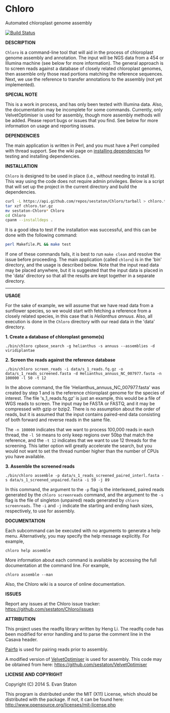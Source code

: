 Chloro
======

Automated chloroplast genome assembly

[![Build Status](https://travis-ci.org/sestaton/Chloro.svg?branch=master)](https://travis-ci.org/sestaton/Chloro)

**DESCRIPTION**

`Chloro` is a command-line tool that will aid in the process of chloroplast genome assembly and annotation. The input will be NGS data from a 454 or Illumina machine (see below for more information). The general approach is to screen reads against a database of closely related chloroplast genomes, then assemble only those read portions matching the reference sequences. Next, we use the reference to transfer annotations to the assembly (not yet implemented).

**SPECIAL NOTE**

This is a work in process, and has only been tested with Illumina data. Also, the documentation may be incomplete for some commands. Currently, only VelvetOptimiser is used for assembly, though more assembly methods will be added. Please report bugs or issues that you find. See below for more information on usage and reporting issues.

**DEPENDENCIES**

The main application is written in Perl, and you must have a Perl compiled with thread support. See the wiki page on [installing dependencies](https://github.com/sestaton/Chloro/wiki/Installing-dependencies) for testing and installing dependencies.

**INSTALLATION**

`Chloro` is designed to be used in place (i.e., without needing to install it). This way using the code does not require admin privileges. Below is a script that will set up the project in the current directory and build the dependencies. 

```bash
curl -L https://api.github.com/repos/sestaton/Chloro/tarball > chloro.tar.gz
tar xzf chloro.tar.gz
mv sestaton-Chloro* Chloro
cd Chloro
cpanm --installdeps .
```

It is a good idea to test if the installation was successful, and this can be done with the following command:

```bash
perl Makefile.PL && make test
```

If one of these commands fails, it is best to run `make clean` and resolve the issue before proceeding. The main application (called `chloro`) is in the 'bin' directory, and the usage is described below. Note that the input read data may be placed anywhere, but it is suggested that the input data is placed in the 'data' directory so that all the results are kept together in a separate directory. 
 
------------------------------------------------------------------------------------------------------------------------------------

**USAGE**

For the sake of example, we will assume that we have read data from a sunflower species, so we would start with fetching a reference from a closely related species, in this case that is *Helianthus annuus*. Also, all execution is done in the `Chloro` directory with our read data in the 'data' directory.

**1. Create a database of chloroplast genome(s)**

    ./bin/chloro cpbase_search -g helianthus -s annuus --assemblies -d viridiplantae

**2. Screen the reads against the reference database**

    ./bin/chloro screen_reads -i data/s_1_reads.fq.gz -o data/s_1_reads_screened.fasta -d Helianthus_annuus_NC_007977.fasta -n 100000 -l 50 -t 12

In the above command, the file 'Helianthus_annuus_NC_007977.fasta' was created by step 1 and is the reference chloroplast genome for the species of interest. The file 's_1_reads.fq.gz' is just an example, this would be a file of WGS reads to screen. The input may be FASTA or FASTQ, and it may be compressed with gzip or bzip2. There is no assumption about the order of reads, but it is assumed that the input contains paired-end data consisting of both forward and reverse reads in the same file.

The `-n 100000` indicates that we want to process 100,000 reads in each thread, the `-l 50` means to only keep regions over 50bp that match the reference, and the `-t 12` indicates that we want to use 12 threads for the screening. This latter option will greatly accelerate the search, but you would not want to set the thread number higher than the number of CPUs you have available.

**3. Assemble the screened reads**

    ./bin/chloro assemble -p data/s_1_reads_screened_paired_interl.fasta -s data/s_1_screened_unpaired.fasta -i 59 -j 89

In this command, the argument to the `-p` flag is the interleaved, paired reads generated by the `chloro screenreads` command, and the argument to the `-s` flag is the file of singleton (unpaired) reads generated by `chloro screenreads`. The `-i` and `-j` indicate the starting and ending hash sizes, respectively, to use for assembly.

**DOCUMENTATION**

Each subcommand can be executed with no arguments to generate a help menu. Alternatively, you may specify the help message explicitly. For example,

    chloro help assemble

More information about each command is available by accessing the full documentation at the command line. For example,

    chloro assemble --man

Also, the Chloro wiki is a source of online documentation.

**ISSUES**

Report any issues at the Chloro issue tracker: https://github.com/sestaton/Chloro/issues

**ATTRIBUTION**

This project uses the readfq library written by Heng Li. The readfq code has been modified for error handling and to parse the comment line in the Casava header.

[Pairfq](https://github.com/sestaton/Pairfq) is used for pairing reads prior to assembly.

A modified version of [VelvetOptimiser](https://github.com/Victorian-Bioinformatics-Consortium/VelvetOptimiser) is used for assembly. This code may be obtained from here: https://github.com/sestaton/VelvetOptimiser

**LICENSE AND COPYRIGHT**

Copyright (C) 2014 S. Evan Staton

This program is distributed under the MIT (X11) License, which should be distributed with the package. If not, it can be found here: http://www.opensource.org/licenses/mit-license.php

